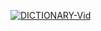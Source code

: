 [![DICTIONARY-Vid](https://img.youtube.com/shorts/Fjw3fCyaIoQ/0.jpg)](https://m.youtube.com/shorts/Fjw3fCyaIoQ)
